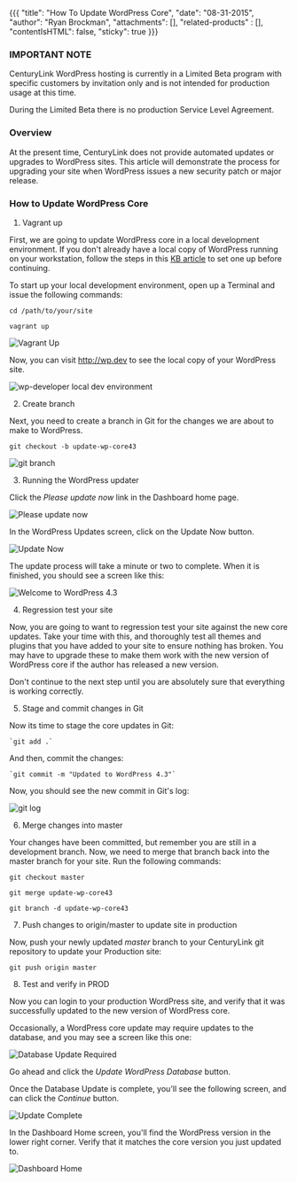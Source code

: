 {{{
  "title": "How To Update WordPress Core",
  "date": "08-31-2015",
  "author": "Ryan Brockman",
  "attachments": [],
  "related-products" : [],
  "contentIsHTML": false,
  "sticky": true
}}}

### IMPORTANT NOTE

CenturyLink WordPress hosting is currently in a Limited Beta program with specific customers by invitation only and is not intended for production usage at this time.

During the Limited Beta there is no production Service Level Agreement.

### Overview

At the present time, CenturyLink does not provide automated updates or upgrades to WordPress sites.  This article will demonstrate the process for upgrading your site when WordPress issues a new security patch or major release.

### How to Update WordPress Core

1. Vagrant up

  First, we are going to update WordPress core in a local development environment.  If you don't already have a local copy of WordPress running on your workstation, follow the steps in this [KB article](../WordPress/wordpress-local-development.md) to set one up before continuing.

  To start up your local development environment, open up a Terminal and issue the following commands:

  `cd /path/to/your/site`

  `vagrant up`

  ![Vagrant Up](../images/wp_updating_core/wp_updating_core_1.png)

  Now, you can visit http://wp.dev to see the local copy of your WordPress site.

  ![wp-developer local dev environment](../images/wp_updating_core/wp_updating_core_2.png)

2. Create branch

  Next, you need to create a branch in Git for the changes we are about to make to WordPress.

  `git checkout -b update-wp-core43`

  ![git branch](../images/wp_updating_core/wp_updating_core_3.png)

3. Running the WordPress updater

  Click the _Please update now_ link in the Dashboard home page.

  ![Please update now](../images/wp_updating_core/wp_updating_core_4.png)

  In the WordPress Updates screen, click on the Update Now button.

  ![Update Now](../images/wp_updating_core/wp_updating_core_5.png)

  The update process will take a minute or two to complete.  When it is finished, you should see a screen like this:

  ![Welcome to WordPress 4.3](../images/wp_updating_core/wp_updating_core_6.png)

4. Regression test your site

  Now, you are going to want to regression test your site against the new core updates.  Take your time with this, and thoroughly test all themes and plugins that you have added to your site to ensure nothing has broken.  You may have to upgrade these to make them work with the new version of WordPress core if the author has released a new version.

  Don't continue to the next step until you are absolutely sure that everything is working correctly.

5. Stage and commit changes in Git

  Now its time to stage the core updates in Git:

    `git add .`

  And then, commit the changes:

    `git commit -m "Updated to WordPress 4.3"`

  Now, you should see the new commit in Git's log:

  ![git log](../images/wp_updating_core/wp_updating_core_7.png)

6. Merge changes into master

  Your changes have been committed, but remember you are still in a development branch.  Now, we need to merge that branch back into the master branch for your site.  Run the following commands:

  `git checkout master`

  `git merge update-wp-core43`

  `git branch -d update-wp-core43`

7. Push changes to origin/master to update site in production

  Now, push your newly updated _master_ branch to your CenturyLink git repository to update your Production site:

  `git push origin master`

8. Test and verify in PROD

  Now you can login to your production WordPress site, and verify that it was successfully updated to the new version of WordPress core.

  Occasionally, a WordPress core update may require updates to the database, and you may see a screen like this one:

  ![Database Update Required](../images/wp_updating_core/wp_updating_core_8.png)

  Go ahead and click the _Update WordPress Database_ button.

  Once the Database Update is complete, you'll see the following screen, and can click the _Continue_ button.

  ![Update Complete](../images/wp_updating_core/wp_updating_core_9.png)

  In the Dashboard Home screen, you'll find the WordPress version in the lower right corner.  Verify that it matches the core version you just updated to.

  ![Dashboard Home](../images/wp_updating_core/wp_updating_core_10.png)
